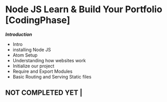 # Node JS Learn & Build Your Portfolio [CodingPhase]

***Introduction***

* Intro
* installing Node JS
* Atom Setup
* Understanding how websites work
* Initialize our project
* Require and Export Modules
* Basic Routing and Serving Static files

## NOT COMPLETED YET |
